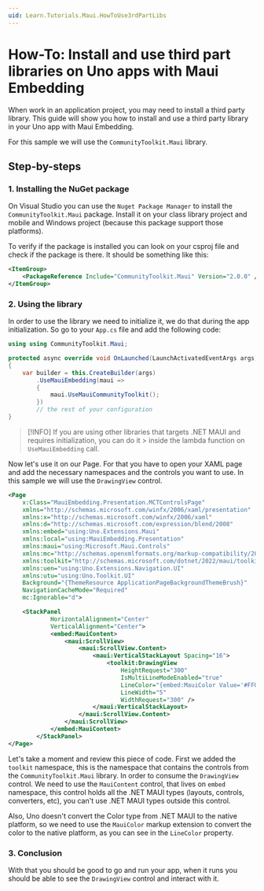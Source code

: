 ```yaml
---
uid: Learn.Tutorials.Maui.HowToUse3rdPartLibs
---
```


# How-To: Install and use third part libraries on Uno apps with Maui Embedding

When work in an application project, you may need to install a third party library. This guide will show you how to install and use a third party library in your Uno app with Maui Embedding.

For this sample we will use the `CommunityToolkit.Maui` library.

## Step-by-steps

### 1. Installing the NuGet package

On Visual Studio you can use the `Nuget Package Manager` to install the `CommunityToolkit.Maui` package. Install it on your class library project and mobile and Windows project (because this package support those platforms).

To verify if the package is installed you can look on your csproj file and check if the package is there. It should be something like this:

```xml
<ItemGroup>
    <PackageReference Include="CommunityToolkit.Maui" Version="2.0.0" />
</ItemGroup>
```

### 2. Using the library

In order to use the library we need to initialize it, we do that during the app initialization. So go to your `App.cs` file and add the following code:

```csharp
using using CommunityToolkit.Maui;

protected async override void OnLaunched(LaunchActivatedEventArgs args)
{
    var builder = this.CreateBuilder(args)
        .UseMauiEmbedding(maui =>
        {
            maui.UseMauiCommunityToolkit();
        })
        // the rest of your configuration
}
```

> [!INFO]
> If you are using other libraries that targets .NET MAUI and requires initialization, you can do it > inside the lambda function on `UseMauiEmbedding` call.

Now let's use it on our Page. For that you have to open your XAML page and add the necessary namespaces and the controls you want to use. In this sample we will use the `DrawingView` control.

```xml
<Page
	x:Class="MauiEmbedding.Presentation.MCTControlsPage"
	xmlns="http://schemas.microsoft.com/winfx/2006/xaml/presentation"
	xmlns:x="http://schemas.microsoft.com/winfx/2006/xaml"
	xmlns:d="http://schemas.microsoft.com/expression/blend/2008"
	xmlns:embed="using:Uno.Extensions.Maui"
	xmlns:local="using:MauiEmbedding.Presentation"
	xmlns:maui="using:Microsoft.Maui.Controls"
	xmlns:mc="http://schemas.openxmlformats.org/markup-compatibility/2006"
	xmlns:toolkit="http://schemas.microsoft.com/dotnet/2022/maui/toolkit"
	xmlns:uen="using:Uno.Extensions.Navigation.UI"
	xmlns:utu="using:Uno.Toolkit.UI"
	Background="{ThemeResource ApplicationPageBackgroundThemeBrush}"
	NavigationCacheMode="Required"
	mc:Ignorable="d">

    <StackPanel
			HorizontalAlignment="Center"
			VerticalAlignment="Center">
			<embed:MauiContent>
				<maui:ScrollView>
					<maui:ScrollView.Content>
						<maui:VerticalStackLayout Spacing="16">
							<toolkit:DrawingView
								HeightRequest="300"
								IsMultiLineModeEnabled="true"
								LineColor="{embed:MauiColor Value='#FF0000'}"
								LineWidth="5"
								WidthRequest="300" />
						</maui:VerticalStackLayout>
					</maui:ScrollView.Content>
				</maui:ScrollView>
			</embed:MauiContent>
		</StackPanel>
</Page>
```

Let's take a moment and review this piece of code. First we added the `toolkit` namespace, this is the namespace that contains the controls from the `CommunityToolkit.Maui` library. In order to consume the `DrawingView` control. We need to use the `MauiContent` control, that lives on `embed` namespace, this control holds all the .NET MAUI types (layouts, controls, converters, etc), you can't use .NET MAUI types outside this control.

Also, Uno doesn't convert the Color type from .NET MAUI to the native platform, so we need to use the `MauiColor` markup extension to convert the color to the native platform, as you can see in the `LineColor` property.

### 3. Conclusion

With that you should be good to go and run your app, when it runs you should be able to see the `DrawingView` control and interact with it.